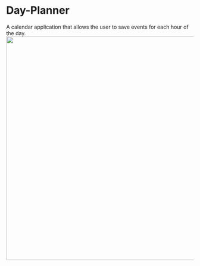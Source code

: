 # Day-Planner
A calendar application that allows the user to save events for each hour of the day.
<img src="https://media.giphy.com/media/gIHzmzggpMr4Gl6KdN/giphy.gif" width="800" height="600">

